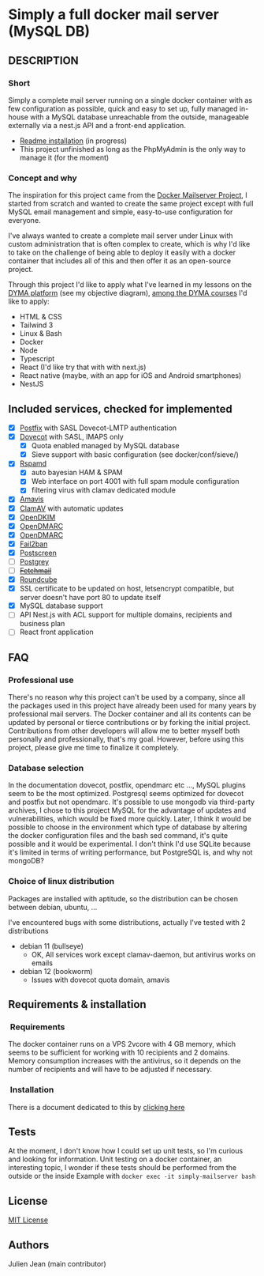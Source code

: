 # Simply a full docker mail server (MySQL DB)

## DESCRIPTION

### Short

Simply a complete mail server running on a single docker container with as few configuration as possible, quick and easy to set up, fully managed in-house with a MySQL database unreachable from the outside, manageable externally via a nest.js API and a front-end application.

- [Readme installation](INSTALLATION.md) (in progress)
- This project unfinished as long as the PhpMyAdmin is the only way  to manage it (for the moment)

### Concept and why

The inspiration for this project came from the [Docker Mailserver Project](https://github.com/docker-mailserver/docker-mailserver), I started from scratch and wanted to create the same project except with full MySQL email management and simple, easy-to-use configuration for everyone.

I've always wanted to create a complete mail server under Linux with custom administration that is often complex to create, which is why I'd like to take on the challenge of being able to deploy it easily with a docker container that includes all of this and then offer it as an open-source project.

Through this project I'd like to apply what I've learned in my lessons on the [DYMA platform](https://dyma.fr/) (see my objective diagram), [among the DYMA courses](https://dyma.fr/formations) I'd like to apply:

- HTML & CSS
- Tailwind 3
- Linux & Bash
- Docker
- Node
- Typescript
- React (I'd like try that with with next.js)
- React native (maybe, with an app for iOS and Android smartphones)
- NestJS

## Included services, checked for implemented

- [x] [Postfix](http://www.postfix.org) with SASL Dovecot-LMTP authentication
- [x] [Dovecot](https://www.dovecot.org) with SASL, IMAPS only
  - [x] Quota enabled managed by MySQL database
  - [x] Sieve support with basic configuration (see docker/conf/sieve/)
- [x] [Rspamd](https://rspamd.com/)
  - [x] auto bayesian HAM & SPAM
  - [x] Web interface on port 4001 with full spam module configuration
  - [x] filtering virus with clamav dedicated module
- [x] [Amavis](https://www.amavis.org/)
- [x] [ClamAV](https://www.clamav.net/) with automatic updates
- [x] [OpenDKIM](http://www.opendkim.org)
- [x] [OpenDMARC](https://github.com/trusteddomainproject/OpenDMARC)
- [x] [OpenDMARC](https://github.com/trusteddomainproject/OpenDMARC)
- [x] [Fail2ban](https://www.fail2ban.org/wiki/index.php/Main_Page)
- [x] [Postscreen](http://www.postfix.org/POSTSCREEN_README.html)
- [ ] [Postgrey](https://postgrey.schweikert.ch/)
- [ ] ~~[Fetchmail](http://www.fetchmail.info/fetchmail-man.html)~~
- [x] [Roundcube](https://docs.roundcube.net/doc/help/1.1/fr_FR/)
- [x] SSL certificate to be updated on host, letsencrypt compatible, but server doesn't have port 80 to update itself
- [x] MySQL database support
- [ ] API Nest.js with ACL support for multiple domains, recipients and business plan
- [ ] React front application

## FAQ

### Professional use

There's no reason why this project can't be used by a company, since all the packages used in this project have already been used for many years by professional mail servers.
The Docker container and all its contents can be updated by personal or tierce contributions or by forking the initial project.
Contributions from other developers will allow me to better myself both personally and professionally, that's my goal. However, before using this project, please give me time to finalize it completely.

### Database selection

In the documentation dovecot, postfix, opendmarc etc ..., MySQL plugins seem to be the most optimized.
Postgresql seems optimized for dovecot and postfix but not opendmarc.
It's possible to use mongodb via third-party archives,
I chose to this project MySQL for the advantage of updates and vulnerabilities, which would be fixed more quickly.
Later, I think it would be possible to choose in the environment which type of database by altering the docker configuration files and the bash sed command, it's quite possible and it would be experimental.
I don't think I'd use SQLite because it's limited in terms of writing performance, but PostgreSQL is, and why not mongoDB?

### Choice of linux distribution

Packages are installed with aptitude, so the distribution can be chosen between debian, ubuntu, ...

I've encountered bugs with some distributions, actually I've tested with 2 distributions

- debian 11 (bullseye)
  - OK, All services work except clamav-daemon, but antivirus works on emails
- debian 12 (bookworm)
  - Issues with dovecot quota domain, amavis

## Requirements & installation

###  Requirements

The docker container runs on a VPS 2vcore with 4 GB memory, which seems to be sufficient for working with 10 recipients and 2 domains.
Memory consumption increases with the antivirus, so it depends on the number of recipients and will have to be adjusted if necessary.

###  Installation

There is a document dedicated to this by [clicking here](INSTALLATION.md)

## Tests

At the moment, I don't know how I could set up unit tests, so I'm curious and looking for information.
Unit testing on a docker container, an interesting topic, I wonder if these tests should be performed from the outside or the inside
Example with `docker exec -it simply-mailserver bash`

## License

[MIT License](LICENSE.md)

## Authors

Julien Jean (main contributor)
